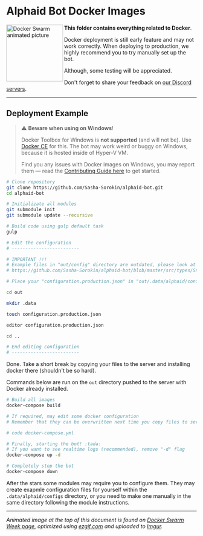 # Alphaid Bot Docker Images

<img align="left" width="150" src="https://i.imgur.com/FDSiq6L.gif" alt="Docker Swarm animated picture"/>

**This folder contains everything related to Docker**.

Docker deployment is still early feature and may not work correctly. When deploying to production, we highly recommend you to try manually set up the bot.

Although, some testing will be appreciated.

Don't forget to share your feedback on [our Discord servers](/README.md#discord-servers).

---

## Deployment Example

> ⚠ **Beware when using on Windows**!
>
> Docker Toolbox for Windows is **not supported** (and will not be).
> Use [Docker CE](https://docs.docker.com/install/) for this.
> The bot may work weird or buggy on Windows, because it is hosted inside of Hyper-V VM.
>
> Find you any issues with Docker images on Windows, you may report them —
> read the [Contributing Guide here](/CONTRIBUTING.md) to get started.

```bash
# Clone repository
git clone https://github.com/Sasha-Sorokin/alphaid-bot.git
cd alphaid-bot

# Initializate all modules
git submodule init
git submodule update --recursive

# Build code using gulp default task
gulp

# Edit the configuration
# -------------------------

# IMPORTANT !!!
# Example files in "out/config" directory are outdated, please look at interface in file linked below for the actual configuration example:
# https://github.com/Sasha-Sorokin/alphaid-bot/blob/master/src/types/SnowballBot.ts#L9

# Place your "configuration.production.json" in "out/.data/alphaid/configs"

cd out

mkdir .data

touch configuration.production.json

editor configuration.production.json

cd ..

# End editing configuration
# -------------------------
```

Done. Take a short break by copying your files to the server and installing docker there (shouldn't be so hard).

Commands below are run on the `out` directory pushed to the server with Docker already installed.

```bash
# Build all images
docker-compose build

# If required, may edit some docker configuration
# Remember that they can be overwritten next time you copy files to server

# code docker-compose.yml

# Finally, starting the bot! :tada:
# If you want to see realtime logs (recommended), remove "-d" flag
docker-compose up -d

# Completely stop the bot
docker-compose down
```

After the stars some modules may require you to configure them. They may create exapmle configuration files for yourself within the `.data/alphaid/configs` directory, or you need to make one manually in the same directory following the module instructions.

---

*Animated image at the top of this document is found on [Docker Swarm Week page](https://goto.docker.com/swarm-week.html), optimized using [ezgif.com](https://ezgif.com/) and uploaded to [Imgur](https://imgur.com/).*
